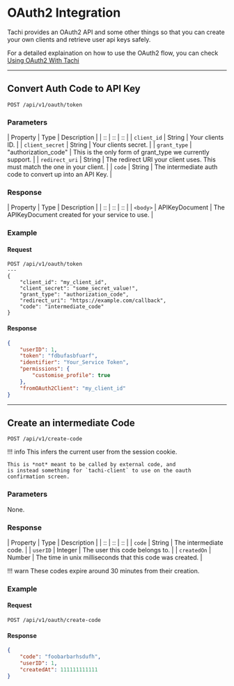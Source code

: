 # OAuth2 Integration

Tachi provides an OAuth2 API and some other things
so that you can create your own clients and retrieve
user api keys safely.

For a detailed explaination on how to use the OAuth2 flow, you can check [Using OAuth2 With Tachi](../../codebase/batch-manual/oauth2.md)

*****

## Convert Auth Code to API Key

`POST /api/v1/oauth/token`

### Parameters

| Property | Type | Description |
| :: | :: | :: |
| `client_id` | String | Your clients ID. |
| `client_secret` | String | Your clients secret. |
| `grant_type` | "authorization_code" | This is the only form of grant_type we currently support. |
| `redirect_uri` | String | The redirect URI your client uses. This must match the one in your client. |
| `code` | String | The intermediate auth code to convert up into an API Key. |

### Response

| Property | Type | Description |
| :: | :: | :: |
| `<body>` | APIKeyDocument | The APIKeyDocument created for your service to use. |

### Example

#### Request
```
POST /api/v1/oauth/token
---
{
	"client_id": "my_client_id",
	"client_secret": "some_secret_value!",
	"grant_type": "authorization_code",
	"redirect_uri": "https://example.com/callback",
	"code": "intermediate_code"
}
```

#### Response

```json
{
	"userID": 1,
	"token": "fdbufasbfuarf",
	"identifier": "Your_Service Token",
	"permissions": {
		"customise_profile": true
	},
	"fromOAuth2Client": "my_client_id"
}
```

*****

## Create an intermediate Code

`POST /api/v1/create-code`

!!! info
	This infers the current user from the session cookie.

	This is *not* meant to be called by external code, and
	is instead something for `tachi-client` to use on the oauth confirmation screen.

### Parameters

None.

### Response

| Property | Type | Description |
| :: | :: | :: |
| `code` | String | The intermediate code. |
| `userID` | Integer | The user this code belongs to. |
| `createdOn` | Number | The time in unix milliseconds that this code was created. |

!!! warn
	These codes expire around 30 minutes from their creation.

### Example

#### Request
```
POST /api/v1/oauth/create-code
```

#### Response
```json
{
	"code": "foobarbarhsdufh",
	"userID": 1,
	"createdAt": 111111111111
}
```
